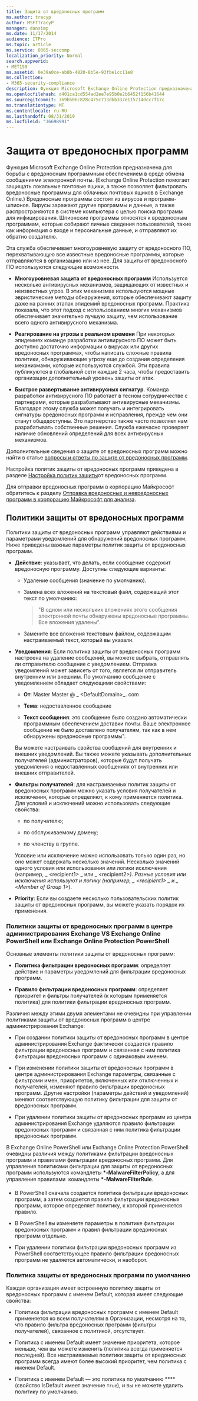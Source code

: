 ```yaml
---
title: Защита от вредоносных программ
ms.author: tracyp
author: MSFTTracyP
manager: dansimp
ms.date: 11/17/2014
audience: ITPro
ms.topic: article
ms.service: O365-seccomp
localization_priority: Normal
search.appverid:
- MET150
ms.assetid: 0e39a0ce-ab8b-4820-8b5e-93fbe1cc11e8
ms.collection:
- M365-security-compliance
description: Функция Microsoft Exchange Online Protection предназначена для борьбы с вредоносным программным обеспечением в среде обмена сообщениями электронной почты. Вредоносные программы состоят из вирусов и программ-шпионов. Вирусы заражают другие программы и данные, а также распространяются в системе компьютера с целью поиска программ для инфицирования. Шпионские программы относятся к вредоносным программам, которые собирают личные сведения пользователей, такие как информация о входе и персональные данные, и отправляют их обратно создателю.
ms.openlocfilehash: d401ca1cd554ad2ee7e95b0e2b6452f156b41644
ms.sourcegitcommit: 769b506c828c475c713dbb337e115714dcc7f17c
ms.translationtype: MT
ms.contentlocale: ru-RU
ms.lasthandoff: 08/31/2019
ms.locfileid: "36698991"
---
```

# <a name="anti-malware-protection"></a>Защита от вредоносных программ

Функция Microsoft Exchange Online Protection предназначена для борьбы с вредоносным программным обеспечением в среде обмена сообщениями электронной почты. (Exchange Online Protection помогает защищать локальные почтовые ящики, а также позволяет фильтровать вредоносные программы для облачных почтовых ящиков в Exchange Online.) Вредоносные программы состоят из вирусов и программ-шпионов. Вирусы заражают другие программы и данные, а также распространяются в системе компьютера с целью поиска программ для инфицирования. Шпионские программы относятся к вредоносным программам, которые собирают личные сведения пользователей, такие как информация о входе и персональные данные, и отправляют их обратно создателю.
  
Эта служба обеспечивает многоуровневую защиту от вредоносного ПО, перехватывающую все известные вредоносные программы, которые отправляются в организацию или из нее. Для защиты от вредоносного ПО используются следующие возможности.
  
- **Многоуровневая защита от вредоносных программ** Используется несколько антивирусных механизмов, защищающих от известных и неизвестных угроз. В этих механизмах используются мощные эвристические методы обнаружения, которые обеспечивают защиту даже на ранних этапах эпидемий вредоносных программ. Практика показала, что этот подход с использованием многих механизмов обеспечивает значительно лучшую защиту, чем использование всего одного антивирусного механизма.

- **Реагирование на угрозы в реальном времени** При некоторых эпидемиях команде разработки антивирусного ПО может быть доступно достаточно информации о вирусах или других вредоносных программах, чтобы написать сложные правила политики, обнаруживающие угрозу еще до создания определения механизмами, которые используются службой. Эти правила публикуются в глобальной сети каждые 2 часа, чтобы предоставить организации дополнительный уровень защиты от атак. 

- **Быстрое развертывание антивирусных сигнатур**. Команда разработки антивирусного ПО работает в тесном сотрудничестве с партнерами, которые разрабатывают антивирусные механизмы. Благодаря этому служба может получать и интегрировать сигнатуры вредоносных программ и исправления, прежде чем они станут общедоступны. Это партнерство также часто позволяет нам разрабатывать собственные решения. Служба ежечасно проверяет наличие обновлений определений для всех антивирусных механизмов.

Дополнительные сведения о защите от вредоносных программ можно найти в статье [вопросы и ответы по защите от вредоносных программ](anti-malware-protection-faq-eop.md).

Настройка политик защиты от вредоносных программ приведена в разделе [Настройка политик защиты](configure-anti-malware-policies.md)от вредоносных программ.

Для отправки вредоносных программ в корпорацию Майкрософт обратитесь к разделу [Отправка вредоносных и невредоносных программ в корпорацию Майкрософт для анализа](submitting-malware-and-non-malware-to-microsoft-for-analysis.md).
  
## <a name="anti-malware-policies"></a>Политики защиты от вредоносных программ

Политики защиты от вредоносных программ управляют действиями и параметрами уведомлений для обнаружений вредоносных программ. Ниже приведены важные параметры политик защиты от вредоносных программ.

- **Действие**: указывает, что делать, если сообщение содержит вредоносную программу. Доступны следующие варианты:

  - Удаление сообщения (значение по умолчанию).

  - Замена всех вложений на текстовый файл, содержащий этот текст по умолчанию:

    > "В одном или нескольких вложениях этого сообщения электронной почты обнаружены вредоносные программы. Все вложения удалены".

  - Замените все вложения текстовым файлом, содержащим настраиваемый текст, который вы указали.

- **Уведомления**: Если политика защиты от вредоносных программ настроена на удаление сообщений, вы можете выбрать, отправлять ли отправителю сообщение с уведомлением. Отправка уведомлений может зависеть от того, является ли отправитель внутренним или внешним. По умолчанию сообщение с уведомлением обладает следующими свойствами:

  - **От**: Master Master @ _ \<DefaultDomain\>_. com

  - **Тема**: недоставленное сообщение

  - **Текст сообщения**: это сообщение было создано автоматически программным обеспечением доставки почты. Ваше электронное сообщение не было доставлено получателям, так как в нем обнаружены вредоносные программы".

  Вы можете настраивать свойства сообщений для внутренних и внешних уведомлений. Вы также можете указывать дополнительных получателей (администраторов), которые будут получать уведомления о недоставленных сообщениях от внутренних или внешних отправителей.

- **Фильтры получателей**: для настраиваемых политик защиты от вредоносных программ можно указать условия получателей и исключения, которые определяют, к кому применяется политика. Для условий и исключений можно использовать следующие свойства:

  - по получателю;

  - по обслуживаемому домену;

  - по членству в группе.

  Условие или исключение можно использовать только один раз, но оно может содержать несколько значений. Несколько значений одного условия или использования или логики исключения (например, _ \<recipient1\> _ или _ \<recipient2\>_). Разные условия или исключения используют и логику (например, _ \<recipient1\> _ и _ \<Member of Group 1\>_).

- **Priority**: Если вы создаете несколько пользовательских политик защиты от вредоносных программ, вы можете указать порядок их применения.

### <a name="anti-malware-policies-in-the-exchange-admin-center-vs-exchange-online-powershell-or-exchange-online-protection-powershell"></a>Политики защиты от вредоносных программ в центре администрирования Exchange VS Exchange Online PowerShell или Exchange Online Protection PowerShell

Основные элементы политики защиты от вредоносных программ:

- **Политика фильтрации вредоносных программ**: определяет действие и параметры уведомлений для фильтрации вредоносных программ.

- **Правило фильтрации вредоносных программ**: определяет приоритет и фильтры получателей (к которым применяется политика) для политики фильтрации вредоносных программ.

Различия между этими двумя элементами не очевидны при управлении политиками защиты от вредоносных программ в центре администрирования Exchange:

- При создании политики защиты от вредоносных программ в центре администрирования Exchange фактически создается правило фильтрации вредоносных программ и связанная с ним политика фильтрации вредоносных программ с одинаковым именем.

- При изменении политики защиты от вредоносных программ в центре администрирования Exchange параметры, связанные с фильтрами имен, приоритетов, включенных или отключенных и получателей, изменяют правило фильтрации вредоносных программ. Другие настройки (параметры действий и уведомлений) меняют соответствующую политику фильтрации для защиты от вредоносных программ.

- При удалении политики защиты от вредоносных программ из центра администрирования Exchange удаляются правило фильтрации вредоносных программ и связанная с ним политика фильтрации вредоносных программ.

В Exchange Online PowerShell или Exchange Online Protection PowerShell очевидны различия между политиками фильтрации вредоносных программ и правилами фильтрации вредоносных программ. Для управления политиками фильтрации для защиты от вредоносных программ используются командлеты **\*-MalwareFilterPolicy**, а для управления правилами  командлеты **\*-MalwareFilterRule**.

- В PowerShell сначала создается политика фильтрации вредоносных программ, а затем создается правило фильтрации вредоносных программ, которое определяет политику, к которой применяется правило.

- В PowerShell вы изменяете параметры в политике фильтрации вредоносных программ и правил фильтрации вредоносных программ отдельно.

- При удалении политики фильтрации вредоносных программ из PowerShell соответствующее правило фильтрации вредоносных программ не удаляется автоматически, и наоборот.

### <a name="default-anti-malware-policy"></a>Политика защиты от вредоносных программ по умолчанию

Каждая организация имеет встроенную политику защиты от вредоносных программ с именем Default, которая имеет следующие свойства:

- Политика фильтрации вредоносных программ с именем Default применяется ко всем получателям в Организации, несмотря на то, что правило фильтра вредоносных программ (фильтры получателей), связанное с политикой, отсутствует.

- Политика с именем Default имеет значение приоритета, которое меньше, чем вы можете изменить (политика всегда применяется последней). Все настраиваемые политики защиты от вредоносных программ всегда имеют более высокий приоритет, чем политика с именем Default.

- Политика с именем Default — это политика по умолчанию **** (свойство IsDefault имеет значение `True`), и вы не можете удалить политику по умолчанию.
